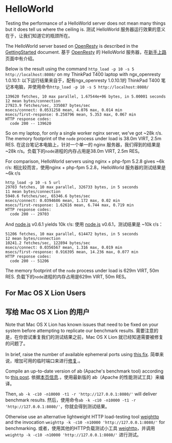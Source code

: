<!---
    @title         Benchmark
    @creator       Yichun Zhang
    @created       2011-06-21 05:50 GMT
    @modifier      Yichun Zhang
    @modifier_link yichun-zhang
    @modified      2011-06-21 07:34 GMT
    @changes       5
--->

<!---
This Benchmark page on Chinese website is different from the Benchmark page on English site.


# HelloWorld
Testing the performance of a HelloWorld server does not mean many things but
it does tell us where the ceiling is.


The HelloWorld server based on [OpenResty](openresty.html) is described in the
[GettingStarted](getting-started.html) document.


Below is the result using the command `ab -c10 -n50000 http://localhost:8080/` on
my ThinkPad T400 laptop with ngx_openresty 0.8.54.6:


```
Server Software:        ngx_openresty/0.8.54
Server Hostname:        localhost
Server Port:            8080

Document Path:          /
Document Length:        20 bytes

Concurrency Level:      10
Time taken for tests:   2.459 seconds
Complete requests:      50000
Failed requests:        0
Write errors:           0
Total transferred:      8550342 bytes
HTML transferred:       1000040 bytes
Requests per second:    20335.69 [#/sec] (mean)
Time per request:       0.492 [ms] (mean)
Time per request:       0.049 [ms] (mean, across all concurrent requests)
Transfer rate:          3396.04 [Kbytes/sec] received

Connection Times (ms)
              min  mean[+/-sd] median   max
Connect:        0    0   0.1      0       8
Processing:     0    0   0.2      0       8
Waiting:        0    0   0.1      0       8
Total:          0    0   0.2      0       8

Percentage of the requests served within a certain time (ms)
  50%      0
  66%      0
  75%      0
  80%      0
  90%      1
  95%      1
  98%      1
  99%      1
 100%      8 (longest request)
```


So on my laptop, for a single nginx worker, we've got 20k+ r/s. For comparison,
HelloWorld servers using nginx + php-fpm 5.2.8 gives 4k r/s, Erlang R14B2 raw
gen_tcp server gives 8k r/s, and [[node.js|http://nodejs.org/] v0.4.8 yields 5.7k
r/s.

--->

<!---Below is the original benchmark page from English site.--->

# HelloWorld
Testing the performance of a HelloWorld server does not mean many things but
it does tell us where the ceiling is.
测试 HelloWorld 服务器运行效果的意义在于，让我们知道它的瓶颈所在。

The HelloWorld server based on [OpenResty](openresty.html) is described in the
[GettingStarted](getting-started.html) document.
基于 [OpenResty](openresty.html) 的 HelloWorld 服务器，在[新手上路](getting-started.html)页面中有介绍。

Below is the result using the command `http_load -p 10 -s 5 http://localhost:8080/` on
my ThinkPad T400 laptop with ngx_openresty 1.0.10.1:
以下运行结果来自于，配有ngx_openresty 1.0.10.1的 ThinkPad T400 笔记本电脑，并使用命令`http_load -p 10 -s 5 http://localhost:8080/`

```
139620 fetches, 10 max parallel, 1.67544e+06 bytes, in 5.00001 seconds
12 mean bytes/connection
27923.9 fetches/sec, 335087 bytes/sec
msecs/connect: 0.0531258 mean, 4.076 max, 0.014 min
msecs/first-response: 0.258796 mean, 5.353 max, 0.067 min
HTTP response codes:
  code 200 -- 139620
```


So on my laptop, for only a single worker nginx server, we've got ~28k r/s.
The memory footprint of the `node` process under load is 38.0m VIRT, 2.5m RES.
在这台笔记本电脑上，针对一个单一的 nginx 服务器，我们得到的结果是 ~28k r/s。负载下的`node`进程的内存占用是38.0m VIRT, 2.5m RES。

For comparison, HelloWorld servers using nginx + php-fpm 5.2.8 gives ~6k r/s:
相比较而言，使用nginx + php-fpm 5.2.8，HelloWorld 服务器的测试结果是 ~6k r/s

```
http_load -p 10 -s 5 url
29703 fetches, 10 max parallel, 326733 bytes, in 5 seconds
11 mean bytes/connection
5940.6 fetches/sec, 65346.6 bytes/sec
msecs/connect: 0.0394686 mean, 1.172 max, 0.02 min
msecs/first-response: 1.62616 mean, 6.744 max, 0.719 min
HTTP response codes:
  code 200 -- 29703
```

And [node.js](http://nodejs.org/) v0.6.1 yields 10k r/s:
使用 [node.js](http://nodejs.org/) v0.6.1，测试结果是 ~10k r/s：

```
51206 fetches, 10 max parallel, 614472 bytes, in 5 seconds
12 mean bytes/connection
10241.2 fetches/sec, 122894 bytes/sec
msecs/connect: 0.0356567 mean, 1.316 max, 0.019 min
msecs/first-response: 0.916395 mean, 14.236 max, 0.077 min
HTTP response codes:
  code 200 -- 51206
```

The memory footprint of the `node` process under load is 629m  VIRT, 50m RES.
负载下的`node`进程的内存占用是629m VIRT, 50m RES。

##  For Mac OS X Lion Users
##  写给 Mac OS X Lion 的用户

Note that Mac OS X Lion has known issues that need to be fixed on your system
before attempting to replicate our benchmark results.
需要注意的是，在你尝试重复我们的测试结果之前，Mac OS X Lion 就已经知道需要被修复的问题了。

In brief, raise the number of  available ephemeral ports using [this fix](http://serverfault.com/questions/145907/does-mac-os-x-throttle-the-rate-of-socket-creation).
简单来说，增加可用的临时端口来进行[修复](http://serverfault.com/questions/145907/does-mac-os-x-throttle-the-rate-of-socket-creation).。

Compile an up-to-date version of ab (Apache's benchmark tool) according to [this post](http://superuser.com/questions/323840/apache-bench-test-erroron-os-x-apr-socket-recv-connection-reset-by-peer-54).
依据[本页信息](http://superuser.com/questions/323840/apache-bench-test-erroron-os-x-apr-socket-recv-connection-reset-by-peer-54).，使用最新版的 ab（Apache 的性能测试工具）来编译。

Then, `ab -k -c10 -n10000 -t1 -r 'http://127.0.0.1:8080/'` will deliver benchmark
results.
然后，使用命令`ab -k -c10 -n10000 -t1 -r 'http://127.0.0.1:8080/'`，你就会得到测试结果。

Otherwise use an alternative lightweight HTTP load-testing tool [weighttp](http://redmine.lighttpd.net/projects/weighttp/wiki) and
the invocation `weighttp -k -c10 -n10000 'http://127.0.0.1:8080/'` for benchmarking.
或者，使用其他的HTTP负载测试小工具 [weighttp](http://redmine.lighttpd.net/projects/weighttp/wiki)，并调用 `weighttp -k -c10 -n10000 'http://127.0.0.1:8080/'` 进行测试。

